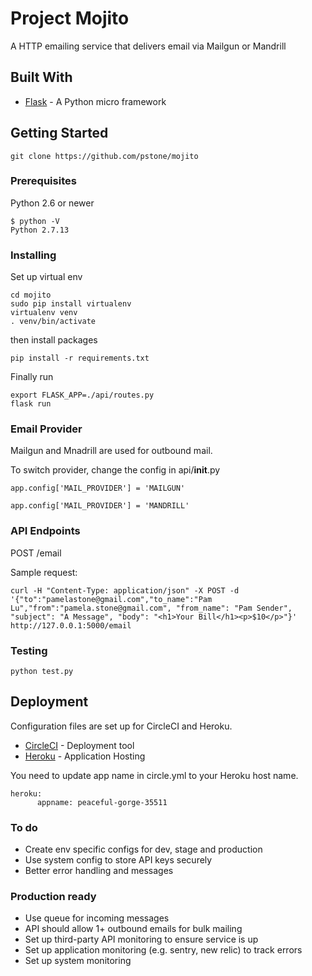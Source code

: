 # Project Mojito

A HTTP emailing service that delivers email via Mailgun or Mandrill

## Built With

* [Flask](http://flask.pocoo.org) - A Python micro framework 


## Getting Started

```
git clone https://github.com/pstone/mojito
```

### Prerequisites

Python 2.6 or newer

```
$ python -V
Python 2.7.13
```

### Installing

Set up virtual env

```
cd mojito
sudo pip install virtualenv
virtualenv venv
. venv/bin/activate
```

then install packages
```
pip install -r requirements.txt
```

Finally run
```
export FLASK_APP=./api/routes.py
flask run
```
### Email Provider
Mailgun and Mnadrill are used for outbound mail.  

To switch provider, change the config in api/__init__.py
```
app.config['MAIL_PROVIDER'] = 'MAILGUN'
```
```
app.config['MAIL_PROVIDER'] = 'MANDRILL'
```
### API Endpoints
POST /email

Sample request:
```
curl -H "Content-Type: application/json" -X POST -d '{"to":"pamelastone@gmail.com","to_name":"Pam Lu","from":"pamela.stone@gmail.com", "from_name": "Pam Sender", "subject": "A Message", "body": "<h1>Your Bill</h1><p>$10</p>"}' http://127.0.0.1:5000/email
```

### Testing

```
python test.py
```

## Deployment
Configuration files are set up for CircleCI and Heroku.  

* [CircleCI](http://circleci.com) - Deployment tool
* [Heroku](http://heroku.com) - Application Hosting

You need to update app name in circle.yml to your Heroku host name.
```
heroku:
      appname: peaceful-gorge-35511
```

### To do
- Create env specific configs for dev, stage and production
- Use system config to store API keys securely
- Better error handling and messages

### Production ready
- Use queue for incoming messages 
- API should allow 1+ outbound emails for bulk mailing
- Set up third-party API monitoring to ensure service is up
- Set up application monitoring (e.g. sentry, new relic) to track errors
- Set up system monitoring